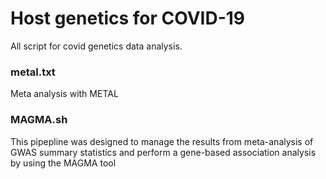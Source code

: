 # Host genetics for COVID-19
All script for covid genetics data analysis.
### metal.txt
Meta analysis with METAL
### MAGMA.sh
This pipepline was designed to manage the results from meta-analysis of GWAS summary statistics and perform a gene-based association analysis by using the MAGMA tool

